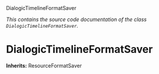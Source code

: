 
<div class="header-banner purple">
<div class="header-label purple">DialogicTimelineFormatSaver</div>
</div>

*This contains the source code documentation of the class `DialogicTimelineFormatSaver`.*
        
# DialogicTimelineFormatSaver
**Inherits:** ResourceFormatSaver


